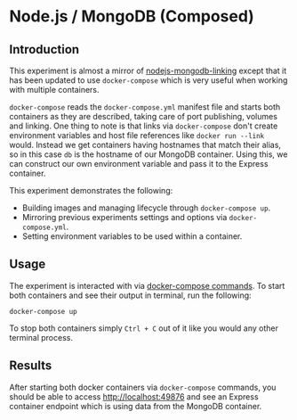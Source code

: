 # Node.js / MongoDB (Composed)

## Introduction

This experiment is almost a mirror of
[nodejs-mongodb-linking](../nodejs-mongodb-linking/) except that it has been
updated to use `docker-compose` which is very useful when working with multiple
containers.

`docker-compose` reads the `docker-compose.yml` manifest file and starts both
containers as they are described, taking care of port publishing, volumes and
linking. One thing to note is that links via `docker-compose` don't create
environment variables and host file references like `docker run --link` would.
Instead we get containers having hostnames that match their alias, so in this
case `db` is the hostname of our MongoDB container. Using this, we can construct
our own environment variable and pass it to the Express container.

This experiment demonstrates the following:

* Building images and managing lifecycle through `docker-compose up`.
* Mirroring previous experiments settings and options via `docker-compose.yml`.
* Setting environment variables to be used within a container.

## Usage

The experiment is interacted with via
[docker-compose commands](https://docs.docker.com/compose/reference/). To start
both containers and see their output in terminal, run the following:

```docker-compose up```

To stop both containers simply `Ctrl + C` out of it like you would any other
terminal process.

## Results

After starting both docker containers via `docker-compose` commands, you should
be able to access [http://localhost:49876](http://localhost:49876) and see an
Express container endpoint which is using data from the MongoDB container.